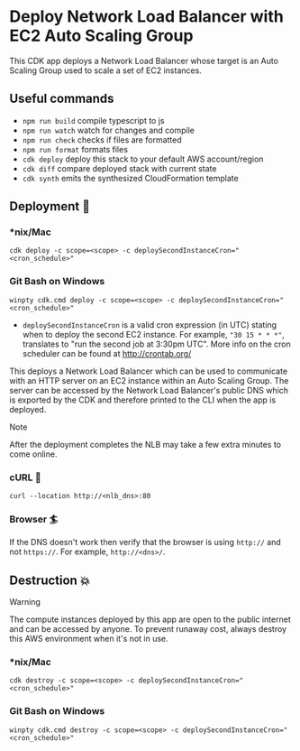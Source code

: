 # Deploy Network Load Balancer with EC2 Auto Scaling Group

This CDK app deploys a Network Load Balancer whose target is an Auto Scaling Group used to scale a set of EC2 instances.

## Useful commands

- `npm run build` compile typescript to js
- `npm run watch` watch for changes and compile
- `npm run check` checks if files are formatted
- `npm run format` formats files
- `cdk deploy` deploy this stack to your default AWS account/region
- `cdk diff` compare deployed stack with current state
- `cdk synth` emits the synthesized CloudFormation template

## Deployment :rocket:

### \*nix/Mac

```console
cdk deploy -c scope=<scope> -c deploySecondInstanceCron="<cron_schedule>"
```

### Git Bash on Windows

```console
winpty cdk.cmd deploy -c scope=<scope> -c deploySecondInstanceCron="<cron_schedule>"
```

- `deploySecondInstanceCron` is a valid cron expression (in UTC) stating when to deploy the second EC2 instance. For example, `"30 15 * * *"`, translates to "run the second job at 3:30pm UTC". More info on the cron scheduler can be found at http://crontab.org/

This deploys a Network Load Balancer which can be used to communicate with an HTTP server on an EC2 instance within an Auto Scaling Group. The server can be accessed by the Network Load Balancer's public DNS which is exported by the CDK and therefore printed to the CLI when the app is deployed.

> [!NOTE]
> After the deployment completes the NLB may take a few extra minutes to come online.

### cURL :curling_stone:

```console
curl --location http://<nlb_dns>:80
```

### Browser :surfer:

If the DNS doesn't work then verify that the browser is using `http://` and not `https://`. For example, `http://<dns>/`.


## Destruction :boom:

> [!WARNING]
> The compute instances deployed by this app are open to the public internet and can be accessed by anyone. To prevent runaway cost, always destroy this AWS environment when it's not in use.

### \*nix/Mac

```console
cdk destroy -c scope=<scope> -c deploySecondInstanceCron="<cron_schedule>"
```

### Git Bash on Windows

```console
winpty cdk.cmd destroy -c scope=<scope> -c deploySecondInstanceCron="<cron_schedule>"
```
